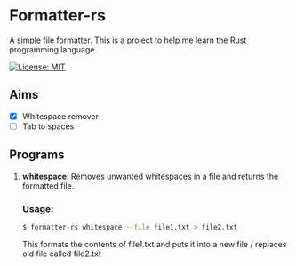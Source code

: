 # Formatter-rs

A simple file formatter. This is a project to help me learn the Rust programming language

[![License: MIT](https://img.shields.io/badge/License-MIT-yellow.svg)](LICENSE)

## Aims

- [x] Whitespace remover
- [ ] Tab to spaces

## Programs

1. **whitespace**: Removes unwanted whitespaces in a file and returns the formatted file.

   ### Usage:

   ```bash
   $ formatter-rs whitespace --file file1.txt > file2.txt
   ```

   This formats the contents of file1.txt and puts it into a new file / replaces old file called file2.txt
